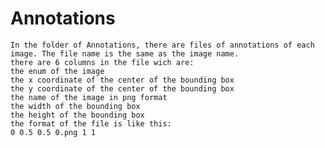 # Annotations
    In the folder of Annotations, there are files of annotations of each image. The file name is the same as the image name.
    there are 6 columns in the file wich are:
    the enum of the image
    the x coordinate of the center of the bounding box
    the y coordinate of the center of the bounding box
    the name of the image in png format
    the width of the bounding box
    the height of the bounding box
    the format of the file is like this:
    0 0.5 0.5 0.png 1 1


